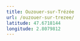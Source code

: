 ```yaml
---
title: Ouzouer-sur-Trézée
url: /ouzouer-sur-trezee/
latitude: 47.6718144
longitude: 2.8079812
---
```


